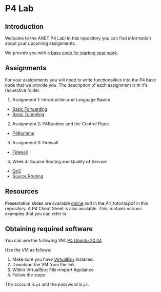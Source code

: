 # P4 Lab

## Introduction

Welcome to the ANET P4 Lab!
In this repository you can find information about your upcoming assignments.

We provide you with a [base code for starting your work](./base_code).

## Assignments

For your assignments you will need to write functionalities into the P4 base code that we provide you.
The description of each assignment is in it's respective folder.

1. Assignment 1: Introduction and Language Basics
* [Basic Forwarding](./assignments/basic)
* [Basic Tunneling](./assignments/basic_tunnel)

2. Assignment 2: P4Runtime and the Control Plane
* [P4Runtime](./assignments/p4runtime)

3. Assignment 3: Firewall
* [Firewall](./assignments/firewall)

4. Week 4: Source Routing and Quality of Service
* [QoS](./assignments/qos)
* [Source Routing](./assignments/source_routing)

## Resources

Presentation slides are available [online](https://courses.sidnlabs.nl/anet-2021/) and in the P4_tutorial.pdf in this repository. A P4 Cheat Sheet is also available. This contains various examples that you can refer to.
        
## Obtaining required software

You can use the following VM: [P4 Ubuntu 20.04]()

Use the VM as follows:
1. Make sure you have [VirtualBox](https://www.virtualbox.org/) installed.
2. Download the VM from the link.
3. Within VirtualBox: File>Import Appliance
4. Follow the steps

The account is `p4` and the password is `p4`.